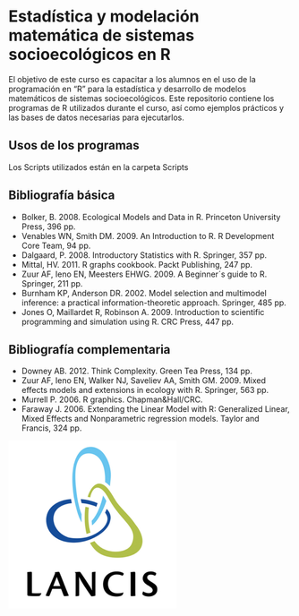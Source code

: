 # Estadística y modelación matemática de sistemas socioecológicos en R
El objetivo de este curso es capacitar a los alumnos en el uso de la programación en “R” para la estadística y
desarrollo de modelos matemáticos de sistemas socioecológicos.
Este repositorio contiene los programas de R utilizados durante el curso, así como ejemplos prácticos  y las bases de datos necesarias para ejecutarlos.

## Usos de los programas
Los Scripts utilizados están en la carpeta Scripts

## Bibliografía básica
- Bolker, B. 2008. Ecological Models and Data in R. Princeton University Press, 396 pp.
- Venables WN, Smith DM. 2009. An Introduction to R. R Development Core Team, 94 pp.
- Dalgaard, P. 2008. Introductory Statistics with R. Springer, 357 pp.
- Mittal, HV. 2011. R graphs cookbook. Packt Publishing, 247 pp.
- Zuur AF, Ieno EN, Meesters EHWG. 2009. A Beginner´s guide to R. Springer, 211 pp.
- Burnham KP, Anderson DR. 2002. Model selection and multimodel inference: a practical
information-theoretic approach. Springer, 485 pp.
- Jones O, Maillardet R, Robinson A. 2009. Introduction to scientific programming and simulation
using R. CRC Press, 447 pp.

## Bibliografía complementaria
- Downey AB. 2012. Think Complexity. Green Tea Press, 134 pp.
- Zuur AF, Ieno EN, Walker NJ, Saveliev AA, Smith GM. 2009. Mixed effects models and extensions in ecology with R. Springer, 563 pp.
- Murrell P. 2006. R graphics. Chapman&Hall/CRC.
- Faraway J. 2006. Extending the Linear Model with R: Generalized Linear, Mixed Effects and
Nonparametric regression models. Taylor and Francis, 324 pp.

<img src="doc/lancis.jpg" alt="Logo institucionaln" width="300">



